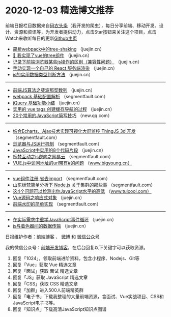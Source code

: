 # 2020-12-03 精选博文推荐

前端日报栏目数据来自[码农头条](http://hao.caibaojian.com.cn/)（我开发的爬虫），每日分享前端、移动开发、设计、资源和资讯等，为开发者提供动力，点击Star按钮来关注这个项目，点击Watch来收听每日的更新[Github主页](https://github.com/kujian/frontendDaily)
* [简析webpack中的tree-shaking](https://juejin.cn/post/6901580077998276622) （juejin.cn）
* [🎊 我实现了vue的tree组件](https://juejin.cn/post/6901510486773202951) （juejin.cn）
* [记录下前端浏览器某些js操作的区别（兼容性问题）](https://juejin.cn/post/6901579268313382920) （juejin.cn）
* [手动实现一个自己的 React 服务端渲染](https://juejin.cn/post/6901507599234629640) （juejin.cn）
* [js的实用数据类型判断方法](https://juejin.cn/post/6901576678527467534) （juejin.cn）

***
* [前端JS算法之斐波那契数列](https://juejin.cn/post/6901495674341163015) （juejin.cn）
* [webpack 基础配置解析](https://segmentfault.com/a/1190000038358025) （segmentfault.com）
* [jQuery 基础功能小结](https://juejin.cn/post/6901491717770641422) （juejin.cn）
* [实用的 vue tags 创建缓存导航的过程](https://juejin.cn/post/6901576100531404813) （juejin.cn）
* [20个常用的JavaScript简写技巧](https://new.qq.com/omn/20201202/20201202A05QZF00.html) （new.qq.com）

***
* [结合Echarts、Ajax技术实现可视化大屏监控 ThingJS 3d 开发](https://segmentfault.com/a/1190000038358935) （segmentfault.com）
* [浏览器与JS运行机制](https://segmentfault.com/a/1190000038357955) （segmentfault.com）
* [JavaScript中实用的8个代码片段](https://juejin.cn/post/6901598928483909640) （juejin.cn）
* [标梵互动之js逆向之网易云](https://segmentfault.com/a/1190000038358603) （segmentfault.com）
* [VUE.js中访问地址的url带有#的问题](https://www.bigyoung.cn/posts/122/) （www.bigyoung.cn）

***
* [vue组件注册,省去import](https://segmentfault.com/a/1190000038357105) （segmentfault.com）
* [山东标梵简单分析下 Node.js 关于集群的那些事](https://segmentfault.com/a/1190000038358620) （segmentfault.com）
* [这4个问题可以检测出你JavaScript水平的高低](http://www.tuicool.com/articles/hit/bQ3QjeJ) （www.tuicool.com）
* [Vue源码之响应式对象](https://juejin.cn/post/6901583767002218504) （juejin.cn）
* [前端水印的简单实现](https://segmentfault.com/a/1190000038355011) （segmentfault.com）

***
* [在实际需求中重学JavaScript事件循环](https://juejin.cn/post/6901583746483355655) （juejin.cn）
* [js与着色器间的数据传输](https://juejin.cn/post/6901510753195393038) （juejin.cn）

日报维护作者：[前端博客](http://caibaojian.com.cn/) 、 [微博](http://weibo.com/kujian) 和 [微信公众号](https://open.weixin.qq.com/qr/code?username=caibaojian_com)

我的微信公众号：[前端开发博客](https://open.weixin.qq.com/qr/code?username=caibaojian_com)，在后台回复以下关键字可以获取资源。

1. 回复「1024」，领取前端进阶资料，包含小程序、Nodejs、Git等
2. 回复「Vue」获取 Vue 精选文章
3. 回复「面试」获取 面试 精选文章
4. 回复「JS」获取 JavaScript 精选文章
5. 回复「CSS」获取 CSS 精选文章
6. 回复「加群」进入500人前端精英群
7. 回复「电子书」下载我整理的大量前端资源，含面试、Vue实战项目、CSS和JavaScript电子书等。
8. 回复「知识点」下载高清JavaScript知识点图谱